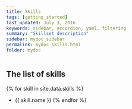 ```yaml
---
title: Skills
tags: [getting_started]
last_updated: July 3, 2016
keywords: sidebar, accordion, yaml, filtering
summary: "Skillset description"
sidebar: mydoc_sidebar
permalink: mydoc_skills.html
folder: mydoc
---
```


## The list of skills

{% for skill in site.data.skills %}
  * {{ skill.name }}
{% endfor %}

